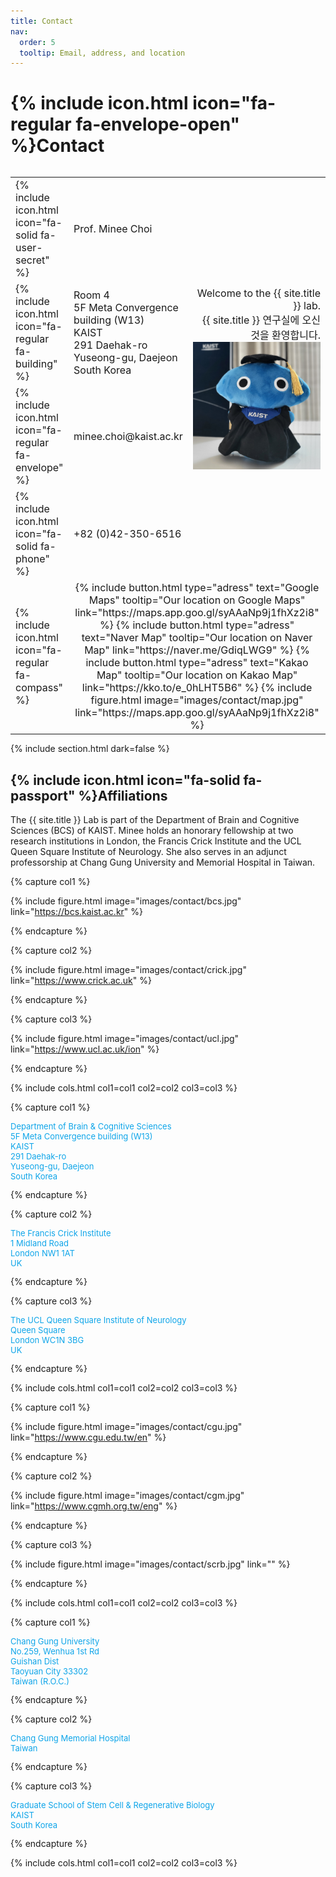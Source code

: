 ```yaml
---
title: Contact
nav:
  order: 5
  tooltip: Email, address, and location
---
```


# {% include icon.html icon="fa-regular fa-envelope-open" %}Contact

<table align="left">
  <tr style="font-size: 16px;">
    <td>{% include icon.html icon="fa-solid fa-user-secret" %}</td>
    <td align="Left" style="width:35%" >Prof. Minee Choi</td>
    <td align="right" rowspan="4">
      Welcome to the {{ site.title }} lab. <br>
      {{ site.title }} 연구실에 오신 것을 환영합니다. <br>
      <a href="https://brandkaist.com/product-category/accessories/page/3/" target="_blank"> <img align="right" src= "/images/archive/0000-00-drNubzuki.jpg" alt="" width="250" /></a>    
    </td>
  </tr>
  <tr style="font-size: 16px;">
    <td>{% include icon.html icon="fa-regular fa-building" %}</td>
    <td align="Left">Room 4 <br>
                     5F Meta Convergence building (W13) <br>
                     KAIST <br>
                     291 Daehak-ro <br>
                     Yuseong-gu, Daejeon <br>
                     South Korea </td>    
  </tr>
  <tr style="font-size: 16px;">
    <td>{% include icon.html icon="fa-regular fa-envelope" %}</td>
    <td align="Left">minee.choi@kaist.ac.kr</td>
  </tr>  
  <tr style="font-size: 16px;">
    <td>{% include icon.html icon="fa-solid fa-phone" %}</td>
    <td align="Left">+82 (0)42-350-6516</td>
  </tr>
  <tr style="font-size: 16px;">
    <td>{% include icon.html icon="fa-regular fa-compass" %}</td>
    <td colspan="2" align="Center"> 
                        {%
                          include button.html
                          type="adress"
                          text="Google Maps"
                          tooltip="Our location on Google Maps"
                          link="https://maps.app.goo.gl/syAAaNp9j1fhXz2i8"
                        %}
                        {%
                          include button.html
                          type="adress"
                          text="Naver Map"
                          tooltip="Our location on Naver Map"
                          link="https://naver.me/GdiqLWG9"
                        %}
                        {%
                          include button.html
                          type="adress"
                          text="Kakao Map"
                          tooltip="Our location on Kakao Map"
                          link="https://kko.to/e_0hLHT5B6"
                        %}
                        {%
                          include figure.html
                          image="images/contact/map.jpg"
                          link="https://maps.app.goo.gl/syAAaNp9j1fhXz2i8"
                        %} </td>
  </tr>
</table>

{% include section.html dark=false %}

## {% include icon.html icon="fa-solid fa-passport" %}Affiliations

The {{ site.title }} Lab is part of the Department of Brain and Cognitive Sciences (BCS) of KAIST. Minee holds an honorary fellowship at two research institutions in London, the Francis Crick Institute and the UCL Queen Square Institute of Neurology. She also serves in an adjunct professorship at Chang Gung University and Memorial Hospital in Taiwan.

{% capture col1 %}

{%
  include figure.html
  image="images/contact/bcs.jpg"
  link="https://bcs.kaist.ac.kr"
%}

{% endcapture %}

{% capture col2 %}

{%
  include figure.html
  image="images/contact/crick.jpg"
  link="https://www.crick.ac.uk"
%}

{% endcapture %}

{% capture col3 %}

{%
  include figure.html
  image="images/contact/ucl.jpg"
  link="https://www.ucl.ac.uk/ion"
%}

{% endcapture %}

{% include cols.html col1=col1 col2=col2 col3=col3 %}

{% capture col1 %}
<p style="font-size: 13px; color: #0ea5e9;">
Department of Brain & Cognitive Sciences <br>
5F Meta Convergence building (W13) <br>
KAIST <br>
291 Daehak-ro <br>
Yuseong-gu, Daejeon <br>
South Korea
</p>
{% endcapture %}

{% capture col2 %}
<p style="font-size: 13px; color: #0ea5e9;">
The Francis Crick Institute <br>
1 Midland Road <br>
London NW1 1AT <br>
UK
</p>
{% endcapture %}

{% capture col3 %}
<p style="font-size: 13px; color: #0ea5e9;">
The UCL Queen Square Institute of Neurology <br>
Queen Square<br>
London WC1N 3BG <br>
UK
</p>
{% endcapture %}

{% include cols.html col1=col1 col2=col2 col3=col3 %}

{% capture col1 %}

{%
  include figure.html
  image="images/contact/cgu.jpg"
  link="https://www.cgu.edu.tw/en"
%}

{% endcapture %}

{% capture col2 %}

{%
  include figure.html
  image="images/contact/cgm.jpg"
  link="https://www.cgmh.org.tw/eng"
%}

{% endcapture %}

{% capture col3 %}

{%
  include figure.html
  image="images/contact/scrb.jpg"
  link=""
%}

{% endcapture %}

{% include cols.html col1=col1 col2=col2 col3=col3 %}

{% capture col1 %}
<p style="font-size: 13px; color: #0ea5e9;">
Chang Gung University <br>
No.259, Wenhua 1st Rd <br>
Guishan Dist <br>
Taoyuan City 33302 <br>
Taiwan (R.O.C.)
</p>
{% endcapture %}

{% capture col2 %}
<p style="font-size: 13px; color: #0ea5e9;">
Chang Gung Memorial Hospital <br>
Taiwan
</p>
{% endcapture %}

{% capture col3 %}
<p style="font-size: 13px; color: #0ea5e9;">
Graduate School of Stem Cell & Regenerative Biology<br>
KAIST <br>
South Korea
</p>
{% endcapture %}

{% include cols.html col1=col1 col2=col2 col3=col3 %}
